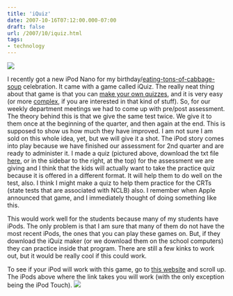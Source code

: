 ```yaml
---
title: 'iQuiz'
date: 2007-10-16T07:12:00.000-07:00
draft: false
url: /2007/10/iquiz.html
tags: 
- technology
---
```


[![](http://4.bp.blogspot.com/_wrorMsBZYW0/RxTIxI8txeI/AAAAAAAAAGc/Otn1qqPewLY/s400/Picture+4.png)](http://4.bp.blogspot.com/_wrorMsBZYW0/RxTIxI8txeI/AAAAAAAAAGc/Otn1qqPewLY/s1600-h/Picture+4.png)  

  

  
  
  
  
  
  
  
  
  
  
  
  
  
  
  
I recently got a new iPod Nano for my birthday/[eating-tons-of-cabbage-soup](http://lifeandtimesofstaciandjethro.blogspot.com/2007/10/miracle-super-wonderful-totally-amazing.html) celebration. It came with a game called iQuiz. The really neat thing about that game is that you can [make your own quizzes](http://www.iquizmaker.com/), and it is very easy (or more [complex](http://www.apple.com/itunes/store/games/iquiz.html), if you are interested in that kind of stuff). So, for our weekly department meetings we had to come up with pre/post assessment. The theory behind this is that we give the same test twice. We give it to them once at the beginning of the quarter, and then again at the end. This is supposed to show us how much they have improved. I am not sure I am sold on this whole idea, yet, but we will give it a shot. The iPod story comes into play because we have finished our assessment for 2nd quarter and are ready to administer it. I made a quiz (pictured above, download the txt file [here](http://jethrojones.com/demo/trivia.txt), or in the sidebar to the right, at the top) for the assessment we are giving and I think that the kids will actually want to take the practice quiz because it is offered in a different format. It will help them to do well on the test, also. I think I might make a quiz to help them practice for the CRTs (state tests that are associated with NCLB) also. I remember when Apple announced that game, and I immediately thought of doing something like this.  
  
This would work well for the students because many of my students have iPods. The only problem is that I am sure that many of them do not have the most recent iPods, the ones that you can play these games on. But, if they download the iQuiz maker (or we download them on the school computers) they can practice inside that program. There are still a few kinks to work out, but it would be really cool if this could work.  
  
To see if your iPod will work with this game, go to [this website](http://docs.info.apple.com/article.html?artnum=61688#ipodfifth2) and scroll up. The iPods above where the link takes you will work (with the only exception being the iPod Touch). ![](file:///Users/jjones/Desktop/Picture%204.png)